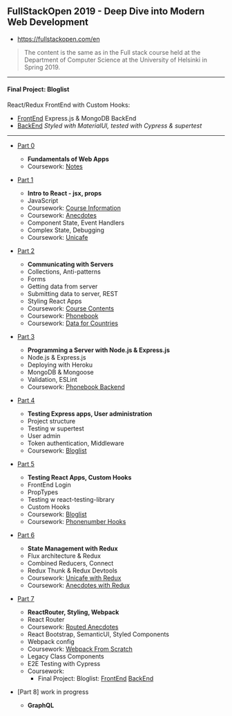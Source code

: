 ## FullStackOpen 2019 - Deep Dive into Modern Web Development
- https://fullstackopen.com/en

> The content is the same as in the Full stack course held at the Department of Computer Science at the University of Helsinki in Spring 2019.

___

#### Final Project: Bloglist
React/Redux FrontEnd with Custom Hooks:
- [FrontEnd](https://github.com/ClareBee/fullstackopen/tree/master/07/bloglist_frontend_redux)
Express.js & MongoDB BackEnd
- [BackEnd](https://github.com/ClareBee/fullstackopen/tree/master/07/blog_list_backend)
*Styled with MaterialUI, tested with Cypress & supertest*
___

- [Part 0](https://github.com/ClareBee/fullstackopen/tree/master/00_Fundamentals_of_Web_Apps)
  * **Fundamentals of Web Apps**
  * Coursework: [Notes](https://github.com/ClareBee/fullstackopen/tree/master/00_Fundamentals_of_Web_Apps)

- [Part 1](https://github.com/ClareBee/fullstackopen/tree/master/01)
  * **Intro to React - jsx, props**
  * JavaScript
  * Coursework: [Course Information](https://github.com/ClareBee/fullstackopen/tree/master/01/courseinfo/newcourseinfo)
  * Coursework: [Anecdotes](https://github.com/ClareBee/fullstackopen/tree/master/01/anecdotes)
  * Component State, Event Handlers
  * Complex State, Debugging
  * Coursework: [Unicafe](https://github.com/ClareBee/fullstackopen/tree/master/01/unicafe)

- [Part 2](https://github.com/ClareBee/fullstackopen/tree/master/02)
  * **Communicating with Servers**
  * Collections, Anti-patterns
  * Forms
  * Getting data from server
  * Submitting data to server, REST
  * Styling React Apps
  * Coursework: [Course Contents](https://github.com/ClareBee/fullstackopen/tree/master/02/course-contents)
  * Coursework: [Phonebook](https://github.com/ClareBee/fullstackopen/tree/master/02/phonebook)
  * Coursework: [Data for Countries](https://github.com/ClareBee/fullstackopen/tree/master/02/data-for-countries)

- [Part 3](https://github.com/ClareBee/fullstackopen/tree/master/03)
  * **Programming a Server with Node.js & Express.js**
  * Node.js & Express.js
  * Deploying with Heroku
  * MongoDB & Mongoose
  * Validation, ESLint
  * Coursework: [Phonebook Backend](https://github.com/ClareBee/fullstackopen/tree/master/03/phonebook_backend)

- [Part 4](https://github.com/ClareBee/fullstackopen/tree/master/04_05)
  * **Testing Express apps, User administration**
  * Project structure
  * Testing w supertest
  * User admin
  * Token authentication, Middleware
  * Coursework: [Bloglist](https://github.com/ClareBee/fullstackopen/tree/master/04_05/blog_list)

- [Part 5](https://github.com/ClareBee/fullstackopen/tree/master/04_05)
  * **Testing React Apps, Custom Hooks**
  * FrontEnd Login
  * PropTypes
  * Testing w react-testing-library
  * Custom Hooks
  * Coursework: [Bloglist](https://github.com/ClareBee/fullstackopen/tree/master/04_05/bloglist-frontend)
  * Coursework: [Phonenumber Hooks](https://github.com/ClareBee/fullstackopen/tree/master/04_05/phonenumber_hooks)

- [Part 6](https://github.com/ClareBee/fullstackopen/tree/master/06)
  * **State Management with Redux**
  * Flux architecture & Redux
  * Combined Reducers, Connect
  * Redux Thunk & Redux Devtools
  * Coursework: [Unicafe with Redux](https://github.com/ClareBee/fullstackopen/tree/master/06/unicafe-redux)
  * Coursework: [Anecdotes with Redux](https://github.com/ClareBee/fullstackopen/tree/master/06/redux-anecdotes)

- [Part 7](https://github.com/ClareBee/fullstackopen/tree/master/07)
  * **ReactRouter, Styling, Webpack**
  * React Router
  * Coursework: [Routed Anecdotes](https://github.com/ClareBee/fullstackopen/tree/master/07/routed-anecdotes)
  * React Bootstrap, SemanticUI, Styled Components
  * Webpack config
  * Coursework: [Webpack From Scratch](https://github.com/ClareBee/fullstackopen/tree/master/07/webpack_from_scratch)
  * Legacy Class Components
  * E2E Testing with Cypress
  * Coursework:
    - Final Project: Bloglist:
      [FrontEnd](https://github.com/ClareBee/fullstackopen/tree/master/07/bloglist_frontend_redux)
      [BackEnd](https://github.com/ClareBee/fullstackopen/tree/master/07/blog_list_backend)

- [Part 8] work in progress
  * **GraphQL**
